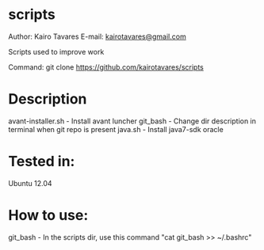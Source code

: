 scripts
=======

Author: Kairo Tavares
E-mail: kairotavares@gmail.com

Scripts used to improve work

Command: git clone https://github.com/kairotavares/scripts

Description
=======
avant-installer.sh - Install avant luncher
git_bash - Change dir description in terminal when git repo is present
java.sh - Install java7-sdk oracle


Tested in:
=======
Ubuntu 12.04

How to use:
=======
git_bash - In the scripts dir, use this command "cat git_bash >> ~/.bashrc"
